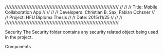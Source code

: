 //////////////////////////////////////////////////////////////////////////
//									//
// Title: Mobile Collaboration App					//
//									//
// Developers: Christian B. Sax, Fabian Ochsner				//
// Project: HFU Diploma Thesis						//
// Date: 2015/11/25							//
//									//
//////////////////////////////////////////////////////////////////////////

Security
The Security folder contains any security related object being used in the project.

Components

